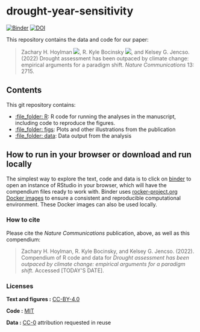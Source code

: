 
# drought-year-sensitivity

<!-- badges: start -->
[![Binder](https://mybinder.org/badge_logo.svg)](https://mybinder.org/v2/gh/zhoylman/drought-year-sensitivity/master?urlpath=rstudio)
[![DOI](https://zenodo.org/badge/DOI/10.5281/zenodo.5047799.svg)](https://doi.org/10.5281/zenodo.5047799)
<!-- badges: end -->


This repository contains the data and code for our paper:

> Zachary H. Hoylman [![](https://orcid.org/sites/default/files/images/orcid_16x16.png)](https://orcid.org/0000-0001-5532-5871),
R. Kyle Bocinsky [![](https://orcid.org/sites/default/files/images/orcid_16x16.png)](https://orcid.org/0000-0003-1862-3428), and
Kelsey G. Jencso.
> (2022) Drought assessment has been outpaced by climate change: empirical arguments for a paradigm shift. *Nature Communications* 13: 2715.

## Contents

This git repository contains:

  - [:file\_folder: R](R): R code for running the analyses in the manuscript, including code to reproduce the figures.
  - [:file\_folder: figs](figs): Plots and other
    illustrations from the publication
  - [:file\_folder: data](data): Data output from the analysis

## How to run in your browser or download and run locally

The simplest way to explore the text, code and data is to click on
[binder](https://mybinder.org/v2/gh/zhoylman/drought-year-sensitivity/master?urlpath=rstudio)
to open an instance of RStudio in your browser, which will have the
compendium files ready to work with. Binder uses
[rocker-project.org Docker images](rocker-project.org) to ensure a
consistent and reproducible computational environment. These Docker
images can also be used locally.

### How to cite

Please cite the *Nature Communications* publication, above, as well as this compendium:

> Zachary H. Hoylman, R. Kyle Bocinsky, and Kelsey G. Jencso. (2022). Compendium
> of R code and data for *Drought assessment has been outpaced by climate change: empirical arguments for a paradigm shift.* Accessed \[TODAY'S DATE\].

### Licenses

**Text and figures :**
[CC-BY-4.0](http://creativecommons.org/licenses/by/4.0/)

**Code :** [MIT](LICENSE.md)

**Data :** [CC-0](http://creativecommons.org/publicdomain/zero/1.0/)
attribution requested in reuse
